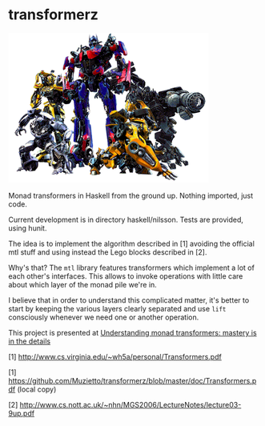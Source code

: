 # transformerz

![alt image](/img/transformers.png)

Monad transformers in Haskell from the ground up. Nothing imported, just code.

Current development is in directory haskell/nilsson. Tests are provided, using hunit.

The idea is to implement the algorithm described in [1] avoiding the official mtl stuff and using instead the Lego blocks described in [2].

Why's that? The `mtl` library features transformers which implement a lot of each other's interfaces. This allows to invoke operations with little care about which layer of the monad pile we're in.

I believe that in order to understand this complicated matter, it's better to start by keeping the various layers clearly separated and use `lift` consciously whenever we need one or another operation.

This project is presented at [Understanding monad transformers: mastery is in the details](https://faustinelli.wordpress.com/2015/09/20/understanding-monad-transformers-mastery-is-in-the-details/)

[1] http://www.cs.virginia.edu/~wh5a/personal/Transformers.pdf

[1] https://github.com/Muzietto/transformerz/blob/master/doc/Transformers.pdf (local copy)

[2] http://www.cs.nott.ac.uk/~nhn/MGS2006/LectureNotes/lecture03-9up.pdf

